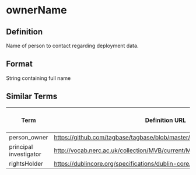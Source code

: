 # ownerName 

## Definition 
Name of person to contact regarding deployment data.

## Format
String containing full name

## Similar Terms 
|Term|Definition URL|Source Vocabulary Publisher/Creator|
|----|----------|-----------------|
|person_owner|https://github.com/tagbase/tagbase/blob/master/eTagMetadataInventory.csv#L8|Tagbase|
|principal investigator|http://vocab.nerc.ac.uk/collection/MVB/current/MVB000164/|Movebank|
|rightsHolder|https://dublincore.org/specifications/dublin-core/dcmi-terms/#rightsHolder|DarwinCore|


 